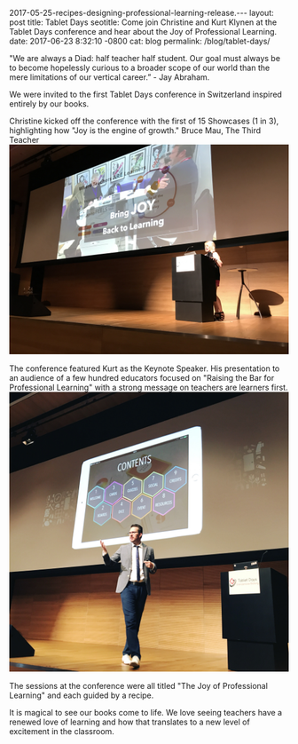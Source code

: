 2017-05-25-recipes-designing-professional-learning-release.---
layout: post
title: Tablet Days
seotitle: Come join Christine and Kurt Klynen at the Tablet Days conference and hear about the Joy of Professional Learning.
date: 2017-06-23 8:32:10 -0800
cat: blog
permalink: /blog/tablet-days/


"We are always a Diad: half teacher half student. Our goal must always be to become hopelessly curious to a broader scope of our world than the mere limitations of our vertical career.” - Jay Abraham.

We were invited to the first Tablet Days conference in Switzerland inspired entirely by our books. 

Christine kicked off the conference with the first of 15 Showcases (1 in 3), highlighting how "Joy is the engine of growth." Bruce Mau, The Third Teacher
<img src="/img/Christine2 1in3.JPG" alt="Christine Klynen">
        
The conference featured Kurt as the Keynote Speaker. His presentation to an audience of a few hundred educators focused on "Raising the Bar for Professional Learning" with a strong message on teachers are learners first.
<img src="/img/KurtKlynenTD1.JPG" alt="Kurt Klynen">  

The sessions at the conference were all titled "The Joy of Professional Learning" and each guided by a recipe.

It is magical to see our books come to life. We love seeing teachers have a renewed love of learning and how that translates to a new level of excitement in the classroom. 
